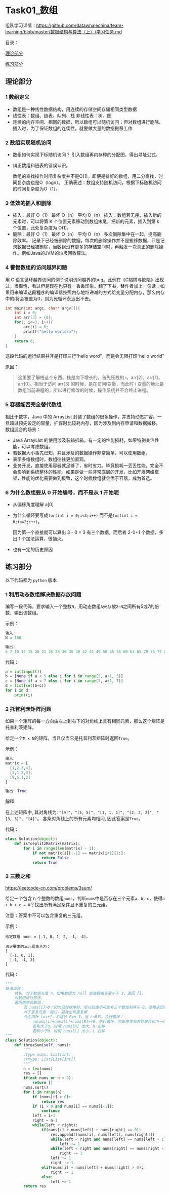 # Task01_数组

组队学习详情：https://github.com/datawhalechina/team-learning/blob/master/数据结构与算法（上）/学习任务.md

目录：

<a href="#理论部分">理论部分</a>

<a href="#练习部分">练习部分</a>

## 理论部分

### 1 数组定义

- 数组是一种线性数据结构，用连续的存储空间存储相同类型数据
- 线性表：数组、链表、队列、栈 非线性表：树、图
- 连续的内存空间、相同的数据，所以数组可以随机访问；但对数组进行删除、插入时，为了保证数组的连续性，就要做大量的数据搬移工作

### 2 数组实现随机访问

* 数组如何实现下标随机访问？
  引入数组再内存种的分配图，得出寻址公式。

* 纠正数组和链表的错误认识。

  数组的查找操作时间复杂度并不是O(1)。即便是排好的数组，用二分查找，时间复杂度也是O（logn）。
  正确表述：数组支持随机访问，根据下标随机访问的时间复杂度为O（1）。

### 3 低效的插入和删除

* 插入：最好 O（1）	最坏 O（n）	平均 O（n）
  插入：数组若无序，插入新的元素时，可以将第 K 个位置元素移动到数组末尾，把新的元素，插入到第 k 个位置，此处复杂度为 O(1)。
* 删除：最好 O（1）	最坏 O（n）	平均 O（n）
  多次删除集中在一起，提高删除效率。
  记录下已经被删除的数据，每次的删除操作并不是搬移数据，只是记录数据已经被删除，当数组没有更多的存储空间时，再触发一次真正的删除操作。例如Java的JVM的垃圾回收算法。

### 4 警惕数组的访问越界问题

用 C 语言循环越界访问的例子说明访问越界的bug。此例在《C陷阱与缺陷》出现过，很惭愧，看过但是现在也只有一丢丢印象。翻了下书，替作者加上一句话：如果用来编译这段程序的编译器按照内存地址递减的方式给变量分配内存，那么内存中的i将会被置为0，则为死循环永远出不去。

```c
int main(int argc, char* argv[]){
    int i = 0;
    int arr[3] = {0};
    for(; i<=3; i++){
        arr[i] = 0;
        printf("hello world\n");
    }
    return 0;
}
```

这段代码的运行结果并非是打印三行“hello word”，而是会无限打印“hello world”

原因：

> 这里要了解栈这个东西。栈是向下增长的，首先压栈的 i，arr[2]，arr[1]，arr[0]。相当于访问 arr[3] 的时候，是在访问i变量，而此时 i 变量的地址是数组当前进程的，所以进行修改的时候，操作系统并不会终止进程。

### 5 容器能否完全替代数组

相比于数字，Java 中的 ArrayList 封装了数组的很多操作，并支持动态扩容。一旦超过预先设定的容量，扩容时比较耗内存，因为涉及到内存申请和数据搬移。
数组适合的场景：

* Java ArrayList 的使用涉及装箱拆箱，有一定的性能损耗，如果特别关注性能，可以考虑数组。
* 若数据大小事先已知，并且涉及的数据操作非常简单，可以使用数组。
* 表示多维数组时，数组往往更加直观。
* 业务开发，直接使用容器就足够了，省时省力。毕竟损耗一丢丢性能，完全不会影响到系统整体的性能。如果是做一些非常底层的开发，比如开发网络框架，性能的优化需要做到极致，这个时候数组就会优于容器，成为首选。

### 6 为什么数组要从 0 开始编号，而不是从 1 开始呢

- 从偏移角度理解 a[0]

- 为什么循环要写成`for(int i = 0;i<3;i++)` 而不是`for(int i = 0;i<=2;i++)`。

  因为第一个直接就可以算出 3 - 0 = 3 有三个数据，而后者 2-0+1 个数据，多出 1 个加法运算，很恼火。

- 也有一定的历史原因

## 练习部分

以下代码都为 `python` 版本

### 1 利用动态数组解决数据存放问题

编写一段代码，要求输入一个整数`N`，用动态数组`A`来存放`2~N`之间所有5或7的倍数，输出该数组。

示例：

```python
输入：
N = 100 

输出：
5 7 10 14 15 20 21 25 28 30 35 40 42 45 49 50 55 56 60 63 65 70 75 77 80 84 85 90 91 95 98 100
```

代码：

```python
a = int(input())
b = [None if a < 5 else i for i in range(5, a+1, 5)]
c = [None if a < 7 else i for i in range(7, a+1, 7)]
d = list(set(b+c))
for i in d:
    print(i)
```

### 2 托普利茨矩阵问题

如果一个矩阵的每一方向由左上到右下的对角线上具有相同元素，那么这个矩阵是托普利茨矩阵。

给定一个`M x N`的矩阵，当且仅当它是托普利茨矩阵时返回`True`。

示例：

```python
输入:
matrix = [
  [1,2,3,4],
  [5,1,2,3],
  [9,5,1,2]
]

输出: True
```

解释:

在上述矩阵中, 其对角线为: `"[9]", "[5, 5]", "[1, 1, 1]", "[2, 2, 2]", "[3, 3]", "[4]"`。 各条对角线上的所有元素均相同, 因此答案是`True`。

代码：

```python
class Solution(object):
    def isToeplitzMatrix(matrix):
        for i in range(len(matrix) - 1):
            if not matrix[i][:-1] == matrix[i+1][1:]:
                return False
            return True
```

### 3 三数之和

https://leetcode-cn.com/problems/3sum/

给定一个包含 n 个整数的数组`nums`，判断`nums`中是否存在三个元素`a，b，c`，使得`a + b + c = 0`？找出所有满足条件且不重复的三元组。

注意：答案中不可以包含重复的三元组。

示例：

```
给定数组 nums = [-1, 0, 1, 2, -1, -4]，

满足要求的三元组集合为：
[
  [-1, 0, 1],
  [-1, -1, 2]
]
```

代码：

```python
"""
算法流程：
    特判，对于数组长度 n，如果数组为 null 或者数组长度小于 3，返回 []。
    对数组进行排序。
    遍历排序后数组：
        若 nums[i]>0：因为已经排序好，所以后面不可能有三个数加和等于 0，直接返回结果。
        对于重复元素：跳过，避免出现重复解
        令左指针 L=i+1，右指针 R=n−1，当 L<R时，执行循环：
            当nums[i]+nums[L]+nums[R]==0，执行循环，判断左界和右界是否和下一位置重复，去除重复解。并同时将 L,RL,RL,R 移到下一位置，寻找新的解
            若和大于0，说明 nums[R] 太大，R 左移
            若和小于0，说明 nums[L] 太小，L 右移
"""
class Solution(object):
    def threeSum(self, nums):
        """
        :type nums: List[int]
        :rtype: List[List[int]]
        """
        n = len(nums)
        res = []
        if(not nums or n < 3):
            return []
        nums.sort()
        for i in range(n):
            if (nums[i] > 0):
                return res
            if (i > 0 and nums[i] == nums[i-1]):
                continue
            left = i+1
            right = n-1
            while(left < right):
                if(nums[i] + nums[left] + nums[right] == 0):
                    res.append([nums[i], nums[left], nums[right]])
                    while(left < right and nums[left] == nums[left + 1]):
                        left += 1
                    while(left < right and nums[right] == nums[right - 1]):
                        right -= 1
                    left += 1
                    right -= 1
                elif(nums[i] + nums[left] + nums[right] > 0):
                    right -= 1
                else:
                    left += 1
        return res
```

